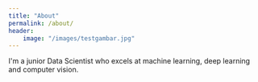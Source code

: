 ```yaml
---
title: "About"
permalink: /about/
header:
    image: "/images/testgambar.jpg"
---
```


I'm a junior Data Scientist who excels at machine learning, deep learning and computer vision.